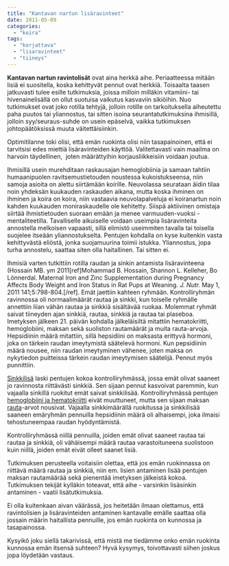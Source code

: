 ```yaml
---
title: "Kantavan nartun lisäravinteet"
date: 2011-05-09
categories: 
  - "koira"
tags: 
  - "korjattava"
  - "lisaravinteet"
  - "tiineys"
---
```


**Kantavan nartun ravintolisät** ovat aina herkkä aihe. Periaatteessa mitään lisiä ei suositella, koska kehittyvät pennut ovat herkkiä. Toisaalta taasen jatkuvasti tulee esille tutkimuksia, joissa milloin milläkin vitamiini- tai hivenainelisällä on ollut suotuisa vaikutus kasvaviin sikiöihin. Nuo tutkimukset ovat joko rotilla tehtyjä, jolloin rotille on tarkoituksella aiheutettu paha puutos tai yliannostus, tai sitten isoina seurantatutkimuksina ihmisillä, jolloin syy/seuraus-suhde on usein epäselvä, vaikka tutkimuksen johtopäätöksissä muuta väitettäisiinkin.

<!--more-->

Optimitilanne toki olisi, että emän ruokinta olisi niin tasapainoinen, että ei tarvitsisi edes miettiä lisäravinteiden käyttöä. Valitettavasti vain maailma on harvoin täydellinen,  joten määrättyihin korjausliikkeisiin voidaan joutua.

Ihmisillä usein murehditaan raskausajan hemoglobiinia ja samaan tahtiin humaanipuolen ravitsemustietouden noustessa kukoistukseensa, niin samoja asioita on alettu siirtämään koirille. Neuvolassa seurataan äidin tilaa noin yhdeksän kuukauden raskauden aikana, mutta koska ihminen on ihminen ja koira on koira, niin vastaavia neuvolapalveluja ei koiranartun noin kahden kuukauden moniraskaudelle ole kehitetty. Siispä aktiivinen omistaja siirtää ihmistietouden suoraan emään ja menee varmuuden-vuoksi -mentaliteetilla. Tavalliselle aikuiselle voidaan useimpia lisäravinteita annostella melkoisen vapaasti, sillä elimistö useimmiten tavalla tai toisella suojelee itseään yliannostukselta. Pentujen kohdalla on kyse kuitenkin vasta kehittyvästä eliöstä, jonka suojamuurina toimii istukka. Yliannostus, jopa turha annostelu, saattaa siten olla haitallinen. Tai sitten ei.

Ihmisiä varten tutkittiin rotilla raudan ja sinkin antamista lisäravinteena (Hossain MB. ym 2011\[ref\]Mohammad B. Hossain, Shannon L. Kelleher, Bo Lönnerdal. Maternal Iron and Zinc Supplementation during Pregnancy Affects Body Weight and Iron Status in Rat Pups at Weaning. _J. Nutr._ May 1, 2011 141;5:798-804.\[/ref\]. Emät jaettiin kahteen ryhmään. Kontrolliryhmän ravinnossa oli normaalimäärät rautaa ja sinkki, kun toiselle ryhmälle annettiin liian vähän rautaa ja sinkkiä sisältävää ruokaa. Molemmat ryhmät saivat tiineyden ajan sinkkiä, rautaa, sinkkiä ja rautaa tai plaseboa. Imetyksen jälkeen 21. päivän kohdalla jälkeläisiltä mitattiin hematokriitti, hemoglobiini, maksan sekä suoliston rautamäärät ja muita rauta-arvoja. Hepsidiinin määrä mitattiin, sillä hepsidiini on maksasta erittyvä hormoni, joka on tärkein raudan imeytymistä säätelevä hormoni. Kun pepsidiinin määrä nousee, niin raudan imeytyminen vähenee, joten maksa on nykytiedon puitteissa tärkein raudan imeytymisen säätelijä. Pennut myös punnittiin.

[Sinkkilisä](https://www.katiska.eu/tieto/sinkki/sinkki/ "Sinkki") laski pentujen kokoa kontrolliryhmässä, jossa emät olivat saaneet jo ravinnosta riittävästi sinkkiä. Sen sijaan pennut kasvoivat paremmin, kun vajaalla sinkillä ruokitut emät saivat sinkkilisää. Kontrolliryhmässä pentujen [hemoglobiini ja hematokriitti](https://www.katiska.eu/koira/anatomiaakin/veri/) eivät muuttuneet, mutta sen sijaan maksan [rauta](https://www.katiska.eu/tieto/rauta/rauta/)\-arvot nousivat. Vajaalla sinkkimäärällä ruokitussa ja sinkkilisää saaneen emäryhmän pennuilla hepsidiinin määrä oli alhaisempi, joka ilmaisi tehostuneempaa raudan hyödyntämistä.

Kontrolliryhmässä niillä pennuilla, joiden emät olivat saaneet rautaa tai rautaa ja sinkkiä, oli vähäisempi määrä rautaa varastoituneena suolistoon kuin niillä, joiden emät eivät olleet saanet lisiä.

Tutkimuksen perusteella voitaisiin olettaa, että jos emän ruokinnassa on riittävä määrä rautaa ja sinkkiä, niin em. lisien antaminen lisää pentujen maksan rautamäärää sekä pienentää imetyksen jälkeistä kokoa. Tutkimuksen tekijät kylläkin toteavat, että aihe - varsinkin lisäsinkin antaminen - vaatii lisätutkimuksia.

Ei olla kuitenkaan aivan väärässä, jos heitetään ilmaan olettamus, että ravintolisien ja lisäravinteiden antaminen kantavalle emälle saattaa olla jossain määrin haitallista pennuille, jos emän ruokinta on kunnossa ja tasapainossa.

Kysyikö joku siellä takarivissä, että mistä me tiedämme onko emän ruokinta kunnossa emän itsensä suhteen? Hyvä kysymys, toivottavasti siihen joskus jopa löydetään vastaus.
